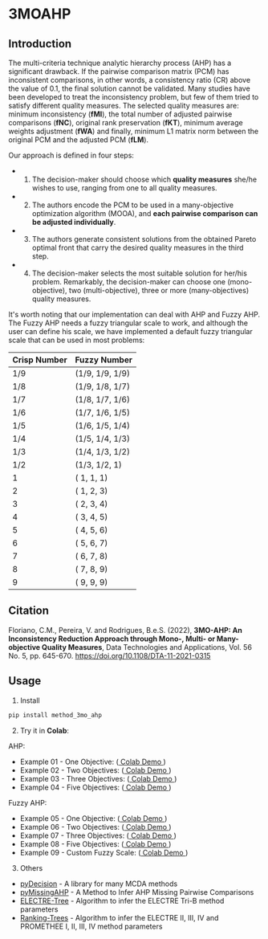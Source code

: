 # 3MOAHP

## Introduction
The multi-criteria technique analytic hierarchy process (AHP) has a significant drawback. If the pairwise comparison matrix (PCM) has inconsistent comparisons, in other words, a consistency ratio (CR) above the value of 0.1, the final solution cannot be validated. Many studies have been developed to treat the inconsistency problem, but few of them tried to satisfy different quality measures. The selected quality measures are: minimum inconsistency (**fMI**), the total number of adjusted pairwise comparisons (**fNC**), original rank preservation (**fKT**), minimum average weights adjustment (**fWA**) and finally, minimum L1 matrix norm between the original PCM and the adjusted PCM (**fLM**).

Our approach is defined in four steps: 
- 1) The decision-maker should choose which **quality measures** she/he wishes to use, ranging from one to all quality measures. 
- 2) The authors encode the PCM to be used in a many-objective optimization algorithm (MOOA), and **each pairwise comparison can be adjusted individually**. 
- 3) The authors generate consistent solutions from the obtained Pareto optimal front that carry the desired quality measures in the third step. 
- 4) The decision-maker selects the most suitable solution for her/his problem. Remarkably, the decision-maker can choose one (mono-objective), two (multi-objective), three or more (many-objectives) quality measures.

It's worth noting that our implementation can deal with AHP and Fuzzy AHP. The Fuzzy AHP needs a fuzzy triangular scale to work, and although the user can define his scale, we have implemented a default fuzzy triangular scale that can be used in most problems:

| Crisp Number |   Fuzzy Number  | 
|--------------|-----------------|
|     1/9      | (1/9, 1/9, 1/9) |
|     1/8      | (1/9, 1/8, 1/7) |
|     1/7      | (1/8, 1/7, 1/6) |
|     1/6      | (1/7, 1/6, 1/5) |
|     1/5      | (1/6, 1/5, 1/4) |
|     1/4      | (1/5, 1/4, 1/3) |
|     1/3      | (1/4, 1/3, 1/2) |
|     1/2      | (1/3, 1/2,   1) |
|       1      | (  1,   1,   1) |
|       2      | (  1,   2,   3) |
|       3      | (  2,   3,   4) |
|       4      | (  3,   4,   5) |
|       5      | (  4,   5,   6) |
|       6      | (  5,   6,   7) |
|       7      | (  6,   7,   8) |
|       8      | (  7,   8,   9) |
|       9      | (  9,   9,   9) |
 
## Citation
Floriano, C.M., Pereira, V. and Rodrigues, B.e.S. (2022), **3MO-AHP: An Inconsistency Reduction Approach through Mono-, Multi- or Many-objective Quality Measures**, 
Data Technologies and Applications, Vol. 56 No. 5, pp. 645-670. https://doi.org/10.1108/DTA-11-2021-0315 

## Usage
1. Install

```bash
pip install method_3mo_ahp
```

2. Try it in **Colab**:

AHP: 
- Example 01 - One Objective: ([ Colab Demo ](https://colab.research.google.com/drive/17UC74CW_Bvjk7ZQkvcLli6vF0iL2JAWh?usp=sharing))
- Example 02 - Two Objectives: ([ Colab Demo ](https://colab.research.google.com/drive/1J6nRuXY4TQK_6HXaUtNJyEXh1BION8iA?usp=sharing))
- Example 03 - Three Objectives: ([ Colab Demo ](https://colab.research.google.com/drive/1gI-ZAp9XnLjrKvT_tzzkOJHnmmsDBb4n?usp=sharing))
- Example 04 - Five Objectives: ([ Colab Demo ](https://colab.research.google.com/drive/1ckBaGoD5uglkfwDzJtqPztFyDeDJkVil?usp=sharing))

Fuzzy AHP: 
- Example 05 - One Objective: ([ Colab Demo ](https://colab.research.google.com/drive/1Td-_m2rGTz1tcY3D7e8CcXvBJNZFHXgj?usp=sharing))
- Example 06 - Two Objectives: ([ Colab Demo ](https://colab.research.google.com/drive/1PYZXH_NmKf6IeH7imRaCl0TCcxt24ezh?usp=sharing))
- Example 07 - Three Objectives: ([ Colab Demo ](https://colab.research.google.com/drive/1EMjmYHivEcm7W7RggKPbNf3Fw58E2XqH?usp=sharing))
- Example 08 - Five Objectives: ([ Colab Demo ](https://colab.research.google.com/drive/1NNKvt-tGIxuXFGvWKcxXcsl9-jbfwnPQ?usp=sharing))
- Example 09 - Custom Fuzzy Scale: ([ Colab Demo ](https://colab.research.google.com/drive/1uWfN804d2fIoznx-SCAXNw3ux2d45-fS?usp=sharing))

3. Others
- [pyDecision](https://github.com/Valdecy/pyDecision) - A library for many MCDA methods
- [pyMissingAHP](https://github.com/Valdecy/pyMissingAHP) - A Method to Infer AHP Missing Pairwise Comparisons
- [ELECTRE-Tree](https://github.com/Valdecy/ELECTRE-Tree) - Algorithm to infer the ELECTRE Tri-B method parameters
- [Ranking-Trees](https://github.com/Valdecy/Ranking-Trees) - Algorithm to infer the ELECTRE II, III, IV and PROMETHEE I, II, III, IV method parameters
